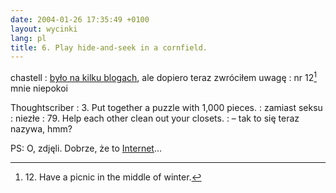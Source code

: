 ```yaml
---
date: 2004-01-26 17:35:49 +0100
layout: wycinki
lang: pl
title: 6. Play hide-and-seek in a cornfield.
---
```


chastell
: [było na kilku blogach](http://gp4teens.com/sex/Article.asp?ID=395&Type=33 '100 Things to Do Instead of Sex'), ale dopiero teraz zwróciłem uwagę
: nr 12[^1] mnie niepokoi

Thoughtscriber
: 3\. Put together a puzzle with 1,000 pieces.
: zamiast seksu
: niezłe
: 79\. Help each other clean out your closets.
: – tak to się teraz nazywa, hmm?

PS: O, zdjęli. Dobrze, że to [Internet](http://web.archive.org/web/20030713092921/http://www.gp4teens.com/sex/Article.asp?ID=395&Type=33 'Wayback Machine czuwa')…

[^1]: 12\. Have a picnic in the middle of winter.
